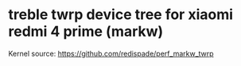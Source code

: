 # treble twrp device tree for xiaomi redmi 4 prime (markw)

Kernel source: https://github.com/redispade/perf_markw_twrp

